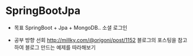 # SpringBootJpa
   - 목표 SpringBoot + Jpa + MongoDB.. 소셜 로그인

* 공부 방향 선회 http://millky.com/@origoni/post/1152 블로그의 포스팅을 참고하여 블로그 만드는 예제를 따라해보기



